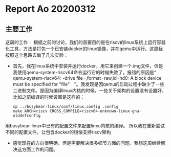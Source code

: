 # Report  Ao 20200312
## 主要工作
 这周的工作：
根据之前的讨论，我们的首要目的是在riscv的linux系统上运行容器化工具，方法是打包一个已安装docker的linux镜像，并在qemu中运行。这周我按照这个思路去做了几次实验：

* 首先，我在linux系统中安装并运行docker，用它来创建一个.img文件，但是我使用qemu-system-riscv64命令运行它的时候失败了，报错的原因是“　qemu-system-riscv64: -drive file=,format=raw,id=hd0: A block device must be specified for "file"　”。我发现是因qemu的启动过程中缺少了一些二进制文件。是因为编译linux内核的时候，一些关于架构的设置没有设置好，比如之前编译的时候设置是这样的：
  ``` 
  cp ../busybear-linux/conf/linux.config .config
  make ARCH=riscv CROSS_COMPILE=riscv64-unknown-linux-gnu- olddefconfig
  ```
用busybear-linux中已有的配置文件来配置linxu内核的编译。
所以我在重新尝试不同的配置文件，让包含docker的镜像支持riscv架构

* 感觉现在的方向很明确，但是需要解决很多细节方面的问题。我想这周继续解决这方面工作的问题。